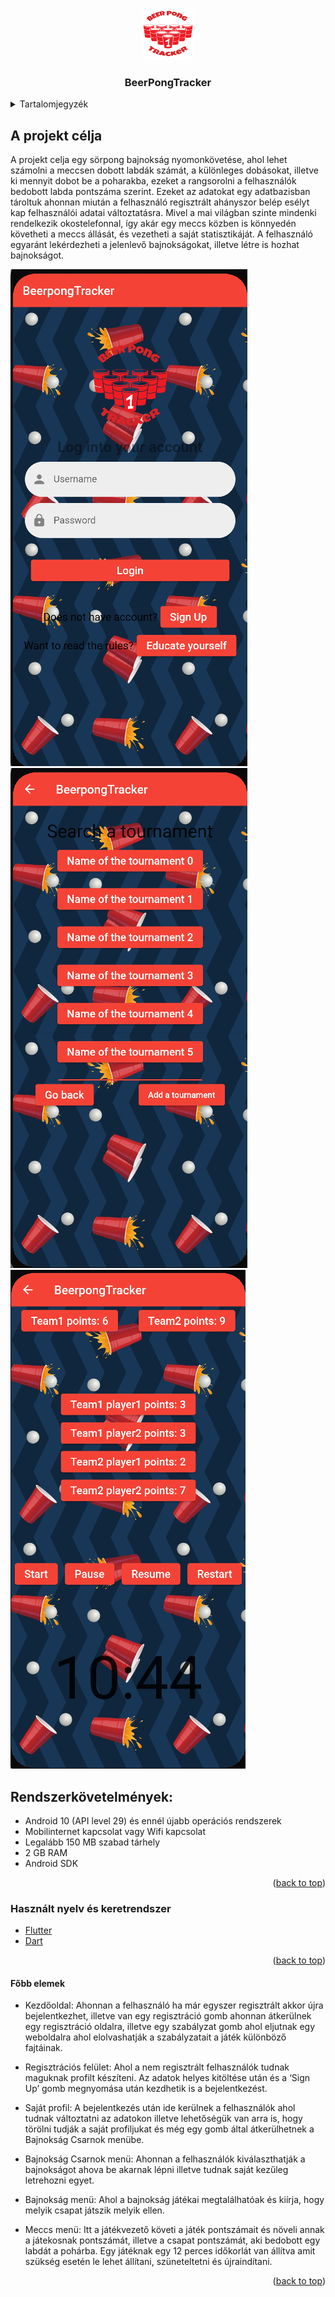 <div id="top"></div>

<!-- PROJECT LOGO -->
<br />
<div align="center">
    <img src="src/assets/images/logo.png" alt="Logo" width="80" height="80">
  <h3 align="center">BeerPongTracker</h3>
</div>


<!-- TABLE OF CONTENTS -->
<details>
  <summary>Tartalomjegyzék</summary>
  <ol>
    <li>
      <a href="#A projekt célja">A projekt célja</a>
    </li>
    <li><a href="#Rendszerkövetelmények">Rendszerkövetelmények</a></li>
    <li><a href="#Használt nyelv és keretrendszer">Használt nyelv és keretrendszer</a></li>
    <li><a href="#Főbb elemek">Főbb elemek</a></li>
  </ol>
</details>

<!-- ABOUT THE PROJECT -->
## A projekt célja

A projekt celja egy sörpong  bajnokság nyomonkövetése, ahol lehet számolni a meccsen dobott labdák számát, a különleges dobásokat, illetve ki mennyit dobot be a poharakba, ezeket a rangsorolni a felhasználók bedobott labda pontszáma szerint. Ezeket az adatokat egy adatbazisban tároltuk ahonnan miután a felhasználó regisztrált ahányszor belép esélyt kap felhasználói adatai változtatásra. Mivel a mai világban szinte mindenki rendelkezik okostelefonnal, így akár egy meccs közben is könnyedén követheti a meccs állását, és vezetheti a saját statisztikáját. A felhasználó egyaránt lekérdezheti a jelenlevő bajnokságokat, illetve létre is hozhat bajnokságot.



<div align="left">
    <img src="src/assets/images/screen1.png" alt="Logo">
</div>
<div align="left">
    <img src="src/assets/images/screen2.png" alt="Logo">
</div>
<div align="left">
    <img src="src/assets/images/screen3.png" alt="Logo">
</div>

## Rendszerkövetelmények:
* Android 10 (API level 29) és ennél újabb operációs rendszerek
* Mobilinternet kapcsolat vagy Wifi kapcsolat
* Legalább 150 MB szabad tárhely
* 2 GB RAM
* Android SDK


<p align="right">(<a href="#top">back to top</a>)</p>

### Használt nyelv és keretrendszer

* [Flutter](https://flutter.dev/)
* [Dart](https://dart.dev/)

<p align="right">(<a href="#top">back to top</a>)</p>

#### Főbb elemek

* Kezdőoldal: Ahonnan a felhasználó ha már egyszer regisztrált akkor újra bejelentkezhet, illetve van egy regisztráció gomb ahonnan átkerülnek egy regisztráció oldalra, illetve egy szabályzat gomb ahol eljutnak egy weboldalra ahol elolvashatják a szabályzatait a játék különböző fajtáinak.

* Regisztrációs felület: Ahol a nem regisztrált felhasználók tudnak maguknak profilt készíteni. Az adatok helyes kitöltése után és a ‘Sign Up’ gomb megnyomása után kezdhetik is a bejelentkezést.

* Saját profil: A bejelentkezés után ide kerülnek a felhasználók ahol tudnak változtatni az adatokon illetve lehetőségük van arra is, hogy törölni tudják a saját profiljukat és még egy gomb által átkerülhetnek a Bajnokság Csarnok menübe.

* Bajnokság Csarnok menü: Ahonnan a felhasználók kiválaszthatják a bajnokságot ahova be akarnak lépni illetve tudnak saját kezűleg letrehozni egyet.

* Bajnokság menü: Ahol a bajnokság játékai megtalálhatóak és kiírja, hogy melyik csapat játszik melyik ellen.

* Meccs menü: Itt a játékvezető követi a játék pontszámait és növeli annak a játekosnak pontszámát, illetve a csapat pontszámát, aki bedobott egy labdát a pohárba. Egy játéknak egy 12 perces időkorlát van állítva amit szükség esetén le lehet állítani, szüneteltetni és újraindítani.

<p align="right">(<a href="#top">back to top</a>)</p>